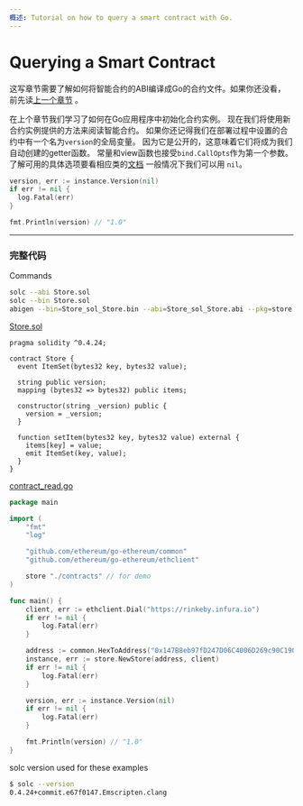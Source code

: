 ```yaml
---
概述: Tutorial on how to query a smart contract with Go.
---
```


# Querying a Smart Contract

这写章节需要了解如何将智能合约的ABI编译成Go的合约文件。如果你还没看， 前先读[上一个章节](../smart-contract-compile) 。

在上个章节我们学习了如何在Go应用程序中初始化合约实例。 现在我们将使用新合约实例提供的方法来阅读智能合约。 如果你还记得我们在部署过程中设置的合约中有一个名为`version`的全局变量。 因为它是公开的，这意味着它们将成为我们自动创建的getter函数。 常量和view函数也接受`bind.CallOpts`作为第一个参数。了解可用的具体选项要看相应类的[文档](https://godoc.org/github.com/ethereum/go-ethereum/accounts/abi/bind#CallOpts) 一般情况下我们可以用 `nil`。

```go
version, err := instance.Version(nil)
if err != nil {
  log.Fatal(err)
}

fmt.Println(version) // "1.0"
```

---

### 完整代码

Commands

```bash
solc --abi Store.sol
solc --bin Store.sol
abigen --bin=Store_sol_Store.bin --abi=Store_sol_Store.abi --pkg=store --out=Store.go
```

[Store.sol](https://github.com/miguelmota/ethereum-development-with-go-book/blob/master/code/contracts/Store.sol)

```solidity
pragma solidity ^0.4.24;

contract Store {
  event ItemSet(bytes32 key, bytes32 value);

  string public version;
  mapping (bytes32 => bytes32) public items;

  constructor(string _version) public {
    version = _version;
  }

  function setItem(bytes32 key, bytes32 value) external {
    items[key] = value;
    emit ItemSet(key, value);
  }
}
```

[contract_read.go](https://github.com/miguelmota/ethereum-development-with-go-book/blob/master/code/contract_read.go)

```go
package main

import (
	"fmt"
	"log"

	"github.com/ethereum/go-ethereum/common"
	"github.com/ethereum/go-ethereum/ethclient"

	store "./contracts" // for demo
)

func main() {
	client, err := ethclient.Dial("https://rinkeby.infura.io")
	if err != nil {
		log.Fatal(err)
	}

	address := common.HexToAddress("0x147B8eb97fD247D06C4006D269c90C1908Fb5D54")
	instance, err := store.NewStore(address, client)
	if err != nil {
		log.Fatal(err)
	}

	version, err := instance.Version(nil)
	if err != nil {
		log.Fatal(err)
	}

	fmt.Println(version) // "1.0"
}
```

solc version used for these examples

```bash
$ solc --version
0.4.24+commit.e67f0147.Emscripten.clang
```
